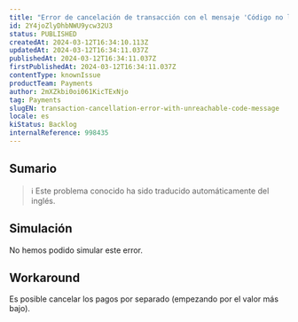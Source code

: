 ```yaml
---
title: "Error de cancelación de transacción con el mensaje 'Código no localizable'."
id: 2Y4joZlyDhbNWU9ycw32U3
status: PUBLISHED
createdAt: 2024-03-12T16:34:10.113Z
updatedAt: 2024-03-12T16:34:11.037Z
publishedAt: 2024-03-12T16:34:11.037Z
firstPublishedAt: 2024-03-12T16:34:11.037Z
contentType: knownIssue
productTeam: Payments
author: 2mXZkbi0oi061KicTExNjo
tag: Payments
slugEN: transaction-cancellation-error-with-unreachable-code-message
locale: es
kiStatus: Backlog
internalReference: 998435
---
```


## Sumario

>ℹ️ Este problema conocido ha sido traducido automáticamente del inglés.



## Simulación


No hemos podido simular este error.



## Workaround


Es posible cancelar los pagos por separado (empezando por el valor más bajo).





